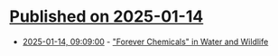 # [Published on 2025-01-14](index.md)

* [2025-01-14, 09:09:00](https://soylentnews.org/article.pl?sid=25/01/13/0522231&from=rss) - [\"Forever Chemicals\" in Water and Wildlife](https://soylentnews.org/article.pl?sid=25/01/13/0522231&from=rss)
